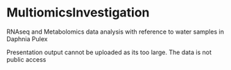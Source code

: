 # MultiomicsInvestigation
RNAseq and Metabolomics data analysis with reference to water samples in Daphnia Pulex

Presentation output cannot be uploaded as its too large. The data is not public access

